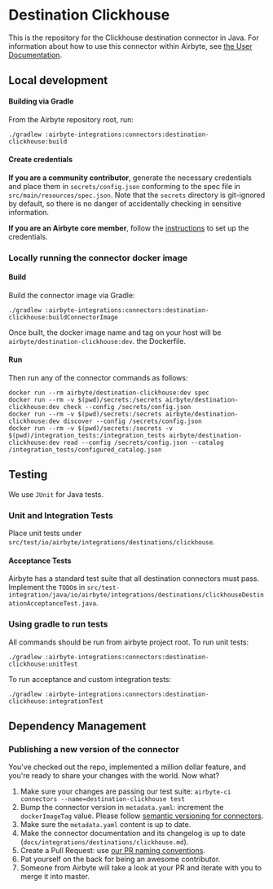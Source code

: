 # Destination Clickhouse

This is the repository for the Clickhouse destination connector in Java.
For information about how to use this connector within Airbyte, see [the User Documentation](https://docs.airbyte.io/integrations/destinations/clickhouse).

## Local development

#### Building via Gradle
From the Airbyte repository root, run:
```
./gradlew :airbyte-integrations:connectors:destination-clickhouse:build
```

#### Create credentials
**If you are a community contributor**, generate the necessary credentials and place them in `secrets/config.json` conforming to the spec file in `src/main/resources/spec.json`.
Note that the `secrets` directory is git-ignored by default, so there is no danger of accidentally checking in sensitive information.

**If you are an Airbyte core member**, follow the [instructions](https://docs.airbyte.io/connector-development#using-credentials-in-ci) to set up the credentials.

### Locally running the connector docker image

#### Build
Build the connector image via Gradle:

```
./gradlew :airbyte-integrations:connectors:destination-clickhouse:buildConnectorImage
```
Once built, the docker image name and tag on your host will be `airbyte/destination-clickhouse:dev`.
the Dockerfile.

#### Run
Then run any of the connector commands as follows:
```
docker run --rm airbyte/destination-clickhouse:dev spec
docker run --rm -v $(pwd)/secrets:/secrets airbyte/destination-clickhouse:dev check --config /secrets/config.json
docker run --rm -v $(pwd)/secrets:/secrets airbyte/destination-clickhouse:dev discover --config /secrets/config.json
docker run --rm -v $(pwd)/secrets:/secrets -v $(pwd)/integration_tests:/integration_tests airbyte/destination-clickhouse:dev read --config /secrets/config.json --catalog /integration_tests/configured_catalog.json
```

## Testing
We use `JUnit` for Java tests.

### Unit and Integration Tests
Place unit tests under `src/test/io/airbyte/integrations/destinations/clickhouse`.

#### Acceptance Tests
Airbyte has a standard test suite that all destination connectors must pass. Implement the `TODO`s in
`src/test-integration/java/io/airbyte/integrations/destinations/clickhouseDestinationAcceptanceTest.java`.

### Using gradle to run tests
All commands should be run from airbyte project root.
To run unit tests:
```
./gradlew :airbyte-integrations:connectors:destination-clickhouse:unitTest
```
To run acceptance and custom integration tests:
```
./gradlew :airbyte-integrations:connectors:destination-clickhouse:integrationTest
```

## Dependency Management

### Publishing a new version of the connector
You've checked out the repo, implemented a million dollar feature, and you're ready to share your changes with the world. Now what?
1. Make sure your changes are passing our test suite: `airbyte-ci connectors --name=destination-clickhouse test`
2. Bump the connector version in `metadata.yaml`: increment the `dockerImageTag` value. Please follow [semantic versioning for connectors](https://docs.airbyte.com/contributing-to-airbyte/resources/pull-requests-handbook/#semantic-versioning-for-connectors).
3. Make sure the `metadata.yaml` content is up to date.
4. Make the connector documentation and its changelog is up to date (`docs/integrations/destinations/clickhouse.md`).
5. Create a Pull Request: use [our PR naming conventions](https://docs.airbyte.com/contributing-to-airbyte/resources/pull-requests-handbook/#pull-request-title-convention).
6. Pat yourself on the back for being an awesome contributor.
7. Someone from Airbyte will take a look at your PR and iterate with you to merge it into master.

